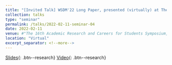 ```yaml
---
title: "[Invited Talk] WSDM'22 Long Paper, presented (virtually) at The 16th Academic Research and Careers for Students Symposium, ARCS 2022"
collection: talks
type: "seminar"
permalink: /talks/2022-02-11-seminar-04
date: 2022-02-11
venue: #"The 16th Academic Research and Careers for Students Symposium, ARCS 2022"
location: "Virtual"
excerpt_separator: <!--more-->
---
```


<!--more-->
[Slides](https://docs.google.com/presentation/d/e/2PACX-1vS1a0GGflD7BPt8KZbsptq4RodwWyTtOgKKzxRqGk2_iz2YNuSRklXphV_Z8tbo4QrBVlo67LZagVGy/pub?start=false&loop=false&delayms=5000){: .btn--research} [Video](https://youtu.be/rg8kQKclfJI){: .btn--research}
